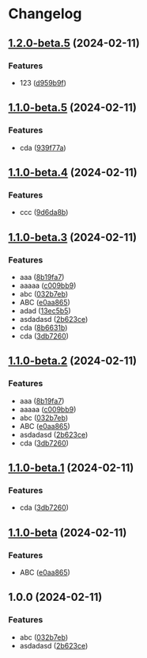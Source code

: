 # Changelog

## [1.2.0-beta.5](https://github.com/kalosisz/rel1/compare/v1.1.0-beta.5...v1.2.0-beta.5) (2024-02-11)


### Features

* 123 ([d959b9f](https://github.com/kalosisz/rel1/commit/d959b9fabe90b95d25763e6654a9cd1d5ddf6052))

## [1.1.0-beta.5](https://github.com/kalosisz/rel1/compare/v1.1.0-beta.4...v1.1.0-beta.5) (2024-02-11)


### Features

* cda ([939f77a](https://github.com/kalosisz/rel1/commit/939f77a79c9b686ea2c5248bfbb0165efc6efa30))

## [1.1.0-beta.4](https://github.com/kalosisz/rel1/compare/v1.1.0-beta.3...v1.1.0-beta.4) (2024-02-11)


### Features

* ccc ([9d6da8b](https://github.com/kalosisz/rel1/commit/9d6da8b1883d53a37b524cf5490fbd26b1871ccd))

## [1.1.0-beta.3](https://github.com/kalosisz/rel1/compare/v1.1.0-beta.2...v1.1.0-beta.3) (2024-02-11)


### Features

* aaa ([8b19fa7](https://github.com/kalosisz/rel1/commit/8b19fa7ad785fa3e8a66bec31f66caa16e9fae29))
* aaaaa ([c009bb9](https://github.com/kalosisz/rel1/commit/c009bb933c612e1c2ca9d5c59eff835439084bc0))
* abc ([032b7eb](https://github.com/kalosisz/rel1/commit/032b7ebbd882f9e8c25f2d3d2dd4aa4b16c06b8f))
* ABC ([e0aa865](https://github.com/kalosisz/rel1/commit/e0aa8658e2834dc416984ff38c7432ee52efc912))
* adad ([13ec5b5](https://github.com/kalosisz/rel1/commit/13ec5b5ec39a4698d793305c826f2b32d620a9ad))
* asdadasd ([2b623ce](https://github.com/kalosisz/rel1/commit/2b623ce63ad8b23af272b3e26c9bbd7ed4ec71b9))
* cda ([8b6631b](https://github.com/kalosisz/rel1/commit/8b6631bfec08c96c0dea290348a8734675b73dbd))
* cda ([3db7260](https://github.com/kalosisz/rel1/commit/3db7260c8f4ad4ea2e5d947429aa3f38316f75bb))

## [1.1.0-beta.2](https://github.com/kalosisz/rel1/compare/beta-v1.1.0-beta.1...beta-v1.1.0-beta.2) (2024-02-11)


### Features

* aaa ([8b19fa7](https://github.com/kalosisz/rel1/commit/8b19fa7ad785fa3e8a66bec31f66caa16e9fae29))
* aaaaa ([c009bb9](https://github.com/kalosisz/rel1/commit/c009bb933c612e1c2ca9d5c59eff835439084bc0))
* abc ([032b7eb](https://github.com/kalosisz/rel1/commit/032b7ebbd882f9e8c25f2d3d2dd4aa4b16c06b8f))
* ABC ([e0aa865](https://github.com/kalosisz/rel1/commit/e0aa8658e2834dc416984ff38c7432ee52efc912))
* asdadasd ([2b623ce](https://github.com/kalosisz/rel1/commit/2b623ce63ad8b23af272b3e26c9bbd7ed4ec71b9))
* cda ([3db7260](https://github.com/kalosisz/rel1/commit/3db7260c8f4ad4ea2e5d947429aa3f38316f75bb))

## [1.1.0-beta.1](https://github.com/kalosisz/rel1/compare/v1.1.0-beta...v1.1.0-beta.1) (2024-02-11)


### Features

* cda ([3db7260](https://github.com/kalosisz/rel1/commit/3db7260c8f4ad4ea2e5d947429aa3f38316f75bb))

## [1.1.0-beta](https://github.com/kalosisz/rel1/compare/v1.0.0...v1.1.0-beta) (2024-02-11)


### Features

* ABC ([e0aa865](https://github.com/kalosisz/rel1/commit/e0aa8658e2834dc416984ff38c7432ee52efc912))

## 1.0.0 (2024-02-11)


### Features

* abc ([032b7eb](https://github.com/kalosisz/rel1/commit/032b7ebbd882f9e8c25f2d3d2dd4aa4b16c06b8f))
* asdadasd ([2b623ce](https://github.com/kalosisz/rel1/commit/2b623ce63ad8b23af272b3e26c9bbd7ed4ec71b9))
